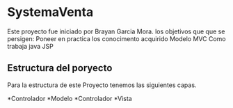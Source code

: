 
# SystemaVenta
Este proyecto fue iniciado por Brayan Garcia Mora.
los objetivos que que se persigen:
 Poneer en practica los conocimento acquirido
 Modelo MVC
 Como trabaja java JSP

## Estructura del poryecto

Para la estructura de este Proyecto tenemos las siguientes capas.

*Controlador
*Modelo
*Controlador
*Vista


